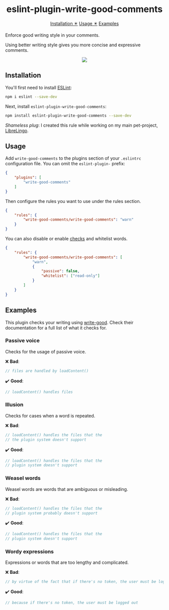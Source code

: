 <h1 align="center">eslint-plugin-write-good-comments</h1>

<p align="center">
  <a href="#installation">Installation ✴️</a>
  <a href="#usage">Usage ✴️</a>
  <a href="#examples">Examples</a>
</p>


Enforce good writing style in your comments.

Using better writing style gives you more concise and expressive comments.

<p align="center">
  <img src="https://user-images.githubusercontent.com/3704904/113325601-f68f0b80-9318-11eb-8fe8-c9914e48e28e.png">
</p>

## Installation

You'll first need to install [ESLint](http://eslint.org):

```bash
npm i eslint --save-dev
```

Next, install `eslint-plugin-write-good-comments`:

```bash
npm install eslint-plugin-write-good-comments --save-dev
```

_Shameless plug_: I created this rule while working on my main pet-project, [LibreLingo](https://github.com/kantord/LibreLingo).

## Usage

Add `write-good-comments` to the plugins section of your `.eslintrc`
configuration file. You can omit the `eslint-plugin-` prefix:

```json
{
    "plugins": [
        "write-good-comments"
    ]
}
```

Then configure the rules you want to use under the rules section.

```json
{
    "rules": {
        "write-good-comments/write-good-comments": "warn"
    }
}
```

You can also disable or enable [checks](https://github.com/btford/write-good#checks) and whitelist words.

```json
{
    "rules": {
        "write-good-comments/write-good-comments": [
            "warn", 
            {
                "passive": false,
                "whitelist": ["read-only"]
            }
        ]
    }
}
```

## Examples

This plugin checks your writing using [write-good](https://github.com/btford/write-good).
Check their documentation for a full list of what it checks for.

### Passive voice

Checks for the usage of passive voice.

❌ **Bad**:

```javascript
// files are handled by loadContent()
```

✔️ **Good**:

```javascript
// loadContent() handles files
```

### Illusion

Checks for cases when a word is repeated.

❌ **Bad**:

```javascript
// loadContent() handles the files that the
// the plugin system doesn't support
```

✔️ **Good**:

```javascript
// loadContent() handles the files that the
// plugin system doesn't support
```

### Weasel words

Weasel words are words that are ambiguous or misleading.

❌ **Bad**:

```javascript
// loadContent() handles the files that the
// plugin system probably doesn't support
```

✔️ **Good**:

```javascript
// loadContent() handles the files that the
// plugin system doesn't support
```


### Wordy expressions

Expressions or words that are too lengthy and complicated.

❌ **Bad**:

```javascript
// by virtue of the fact that if there's no token, the user must be logged out
```

✔️ **Good**:

```javascript
// because if there's no token, the user must be logged out
```

